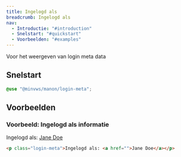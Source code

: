 ```yaml
---
title: Ingelogd als
breadcrumb: Ingelogd als
nav:
  - Introductie: "#introduction"
  - Snelstart: "#quickstart"
  - Voorbeelden: "#examples"
---
```

<p class="introduction">Voor het weergeven van login meta data</p>

<h2 id="quickstart">Snelstart</h2>

```scss
@use "@minvws/manon/login-meta";
```

<h2 id="examples">Voorbeelden</h2>

### Voorbeeld: Ingelogd als informatie

<p class="login-meta">Ingelogd als: <a href="login-meta">Jane Doe</a></p>

```html
<p class="login-meta">Ingelogd als: <a href="">Jane Doe</a></p>
```
